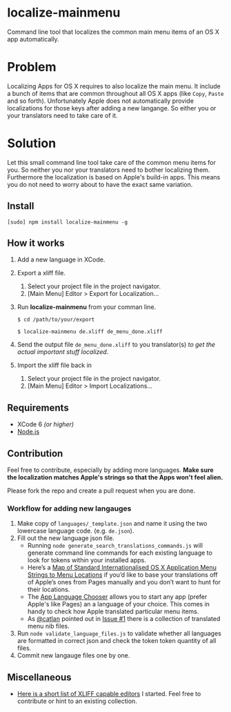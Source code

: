 localize-mainmenu
=================

Command line tool that localizes the common main menu items of an OS X app automatically.


# Problem

Localizing Apps for OS X requires to also localize the main menu. It include a bunch of items that are common throughout all OS X apps (like ``Copy``, ``Paste`` and so forth). Unfortunately Apple does not automatically provide localizations for those keys after adding a new langange. So either you or your translators need to take care of it. 

# Solution
Let this small command line tool take care of the common menu items for you. So neither you nor your translators need to bother localizing them. Furthermore the localization is based on Apple's build-in apps. This means you do not need to worry about to have the exact same variation. 


## Install

``[sudo] npm install localize-mainmenu -g``


## How it works 


1. Add a new language in XCode.

2. Export a xliff file.
	1. Select your project file in the project navigator.
	2. [Main Menu] Editor > Export for Localization… 
	
3. Run **localize-mainmenu** from your comman line.
	
	``$ cd /path/to/your/export``
	
	``$ localize-mainmenu de.xliff de_menu_done.xliff``
	
4. Send the output file ``de_menu_done.xliff`` to you translator(s) *to get the actual important stuff localized*.
5. Import the xliff file back in 
	1. Select your project file in the project navigator.
	2. [Main Menu] Editor > Import Localizations… 
	

## Requirements

- XCode 6 *(or higher)*
- [Node.js](http://nodejs.org)


## Contribution

Feel free to contribute, especially by adding more languages. **Make sure the localization matches Apple's strings so that the Apps won't feel alien.**

Please fork the repo and create a pull request when you are done. 

### Workflow for adding new langauges

1. Make copy of ``languages/_template.json`` and name it using the two lowercase language code. (e.g. ``de.json``).
2. Fill out the new language json file.
	- Running  ``node generate_search_translations_commands.js`` will generate command line commands for each existing language to look for tokens within your installed apps.
	- Here’s a [Map of Standard Internationalised OS X Application Menu Strings to Menu Locations](https://source.ind.ie/project/map-of-standard-internationalised-os-x-application-menu-strings-to-menu-locations/tree/master#bring-all-to-front) if you’d like to base your translations off of Apple’s ones from Pages manually and you don’t want to hunt for their locations.
	- The [App Language Chooser](https://itunes.apple.com/de/app/app-language-chooser/id451732904?mt=12) allows you to start any app (prefer Apple's like Pages) an a language of your choice. This comes in handy to check how Apple translated particular menu items.  
	- As [@catlan](https://github.com/catlan) pointed out in [Issue #1](/../../issues/1) there is a collection of translated menu nib files.
3. Run ``node validate_language_files.js`` to validate whether all languages are formatted in correct json and check the token token quantity of all files.
4. Commit new langauge files one by one.
 
 
## Miscellaneous

- [Here is a short list of XLIFF capable editors](https://gist.github.com/maremmle/8597b27bb52baf00f1ef) I started. Feel free to contribute or hint to an existing collection. 

